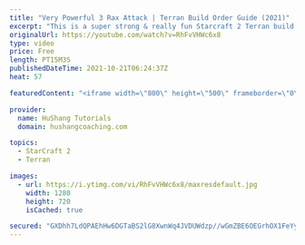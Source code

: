 ```yaml
---
title: "Very Powerful 3 Rax Attack | Terran Build Order Guide (2021)"
excerpt: "This is a super strong & really fun Starcraft 2 Terran build order that I've been playing in my TvP's almost exclusively. You get right into the action super fast and it's very difficult for protoss to defend your first push never mind the second one. ` Very Powerful 3 Rax Attack | Terran Build Order"
originalUrl: https://youtube.com/watch?v=RhFvVHWc6x8
type: video
price: Free
length: PT15M3S
publishedDateTime: 2021-10-21T06:24:37Z
heat: 57

featuredContent: "<iframe width=\"800\" height=\"500\" frameborder=\"0\" src=\"https://www.youtube.com/embed/RhFvVHWc6x8\" allow=\"accelerometer; autoplay; encrypted-media; gyroscope; picture-in-picture\" allowfullscreen></iframe>"

provider:
  name: HuShang Tutorials
  domain: hushangcoaching.com

topics:
  - StarCraft 2
  - Terran

images:
  - url: https://i.ytimg.com/vi/RhFvVHWc6x8/maxresdefault.jpg
    width: 1280
    height: 720
    isCached: true

secured: "GXDhh7LdQPAEhHw6DGTaBS2lG8XwnWq4JVDUWdzp//wGmZBE6OEGrhOX1FeYyhLVxb/f15ijR5KcK6eSoQi6Deyse+8gZWWfyaU/8kl7qSWX8JHgWGTm7eYRGWpt6B1WGlxIuE1ocCfjgw3g39/vlkwRPDMtScQzCBFX3x7oUqQm0700T/yEZ0jbmAYDBN40UborWRSLaE5zVplRPEgSLM6PAnWmPKom32fuFcpbIKA+AQlfIPSswBbqbtpF7bRqjK75o+h2ScWyoNab4LiXRosjfRXGj/C4Jnnwpgn8sKkfwzMyCuCeuJQ8T9AgvJ7gjgxNL/wljoNTFgPTjtPFVRNnmUmwfFQ/JL7+8tA/iOexHvQgyTVAYDj515UGHjxGPmx01K3LHV0hzCWTyCU6mujf6ryFhFMSkshmRBSlwVM=;71B7pcKl4KEbJ0alEux1Og=="
---
```


